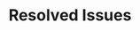 ---
# metadata # 
title:  Resolved Issues
description: Read about issues that have been identified and can be resolved by upgrading {{%productName%}}.
date: 
cascade:
    issue: resolved
---